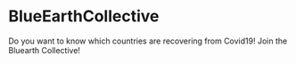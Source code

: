 # BlueEarthCollective
Do you want to know which countries are recovering from Covid19! Join the Bluearth Collective!
